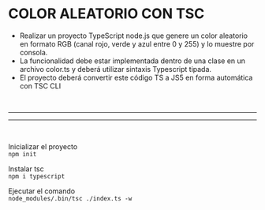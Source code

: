 # COLOR ALEATORIO CON TSC

-   Realizar un proyecto TypeScript node.js que genere un color aleatorio en formato RGB (canal rojo, verde y azul entre 0 y 255) y lo muestre por consola.
-   La funcionalidad debe estar implementada dentro de una clase en un archivo color.ts y deberá utilizar sintaxis Typescript tipada.
-   El proyecto deberá convertir este código TS a JS5 en forma automática con TSC CLI

<br />

---

---

<br />

Inicializar el proyecto  
`npm init`

Instalar tsc  
`npm i typescript`

Ejecutar el comando  
`node_modules/.bin/tsc ./index.ts -w`
